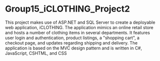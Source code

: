 # Group15_iCLOTHING_Project2

This project makes use of ASP.NET and SQL Server to create a deployable web application, iCLOTHING. The application mimics an online retail store and hosts a number of clothing items in several departments. It features user login and authentication, product listings, a "shopping cart", a checkout page, and updates regarding shipping and delivery. The application is based on the MVC design pattern and is written in C#, JavaScript, CSHTML, and CSS
